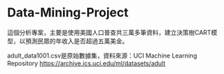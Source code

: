 # Data-Mining-Project
這個分析專案，主要是使用美國人口普查共三萬多筆資料，建立決策樹CART模型，以預測民眾的年收入是否超過五萬美金。

adult_data1001.csv是原始數據集，資料來源：UCI Machine Learning Repository https://archive.ics.uci.edu/ml/datasets/adult
